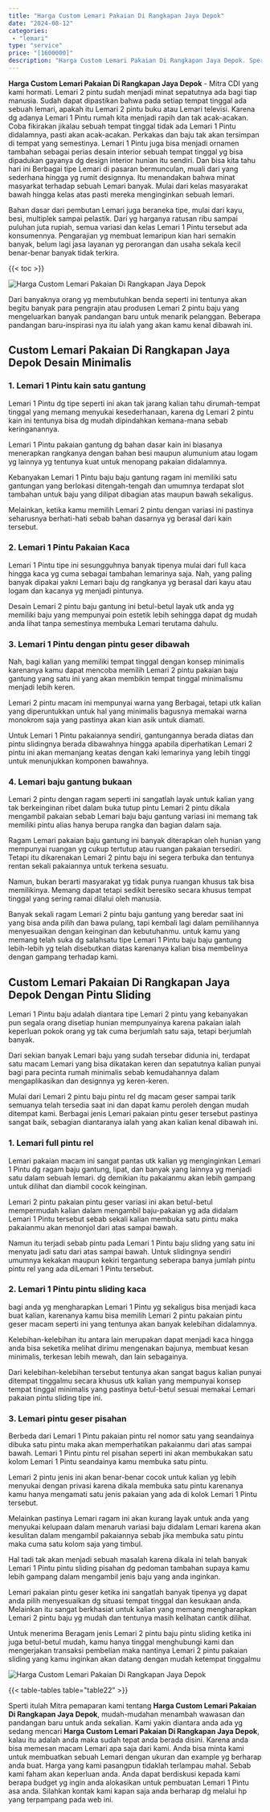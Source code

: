 ```yaml
---
title: "Harga Custom Lemari Pakaian Di Rangkapan Jaya Depok"
date: "2024-08-12"
categories:
 - "lemari"
type: "service"
price: "[1600000]"
description: "Harga Custom Lemari Pakaian Di Rangkapan Jaya Depok. Spereti itulah Mitra pemaparan kami tentang **Harga Custom Lemari Pakaian Di Rangkapan Jaya Depok**, mud..."
---
```


**Harga Custom Lemari Pakaian Di Rangkapan Jaya Depok** - Mitra CDI yang kami hormati. Lemari 2 pintu sudah menjadi minat sepatutnya ada bagi tiap manusia. Sudah dapat dipastikan bahwa pada setiap tempat tinggal ada sebuah lemari, apakah itu Lemari 2 pintu buku atau Lemari televisi. Karena dg adanya Lemari 1 Pintu rumah kita menjadi rapih dan tak acak-acakan. Coba fikirakan jikalau sebuah tempat tinggal tidak ada Lemari 1 Pintu didalamnya, pasti akan acak-acakan. Perkakas dan baju tak akan tersimpan di tempat yang semestinya. Lemari 1 Pintu juga bisa menjadi ornamen tambahan sebagai perias desain interior sebuah tempat tinggal yg bisa dipadukan gayanya dg design interior hunian itu sendiri. Dan bisa kita tahu hari ini Berbagai tipe Lemari di pasaran bermunculan, muali dari yang sederhana hingga yg rumit designnya. Itu menandakan bahwa minat masyarkat terhadap sebuah Lemari banyak. Mulai dari kelas masyarakat bawah hingga kelas atas pasti mereka menginginkan sebuah lemari.

Bahan dasar dari pembutan Lemari juga beraneka tipe, mulai dari kayu, besi, multiplek sampai pelastik. Dari yg harganya ratusan ribu sampai puluhan juta rupiah, semua variasi dan kelas Lemari 1 Pintu tersebut ada konsumennya. Pengarajian yg membuat lemaripun kian hari semakin banyak, belum lagi jasa layanan yg perorangan dan usaha sekala kecil benar-benar banyak tidak terkira.

{{< toc >}}

![Harga Custom Lemari Pakaian Di Rangkapan Jaya Depok](/images/mebel/dipan-dewasa-013.jpg)

Dari banyaknya orang yg membutuhkan benda seperti ini tentunya akan begitu banyak para pengrajin atau produsen Lemari 2 pintu baju yang mengeluarkan banyak pandangan baru untuk menarik pelanggan. Beberapa pandangan baru-inspirasi nya itu ialah yang akan kamu kenal dibawah ini.

## Custom Lemari Pakaian Di Rangkapan Jaya Depok Desain Minimalis

### 1\. Lemari 1 Pintu kain satu gantung

Lemari 1 Pintu dg tipe seperti ini akan tak jarang kalian tahu dirumah-tempat tinggal yang memang menyukai kesederhanaan, karena dg Lemari 2 pintu kain ini tentunya bisa dg mudah dipindahkan kemana-mana sebab keringanannya.

Lemari 1 Pintu pakaian gantung dg bahan dasar kain ini biasanya menerapkan rangkanya dengan bahan besi maupun alumunium atau logam yg lainnya yg tentunya kuat untuk menopang pakaian didalamnya.

Kebanyakan Lemari 1 Pintu baju baju gantung ragam ini memiliki satu gantungan yang berlokasi ditengah-tengah dan umumnya terdapat slot tambahan untuk baju yang dilipat dibagian atas maupun bawah sekaligus.

Melainkan, ketika kamu memilih Lemari 2 pintu dengan variasi ini pastinya seharusnya berhati-hati sebab bahan dasarnya yg berasal dari kain tersebut.

### 2\. Lemari 1 Pintu Pakaian Kaca

Lemari 1 Pintu tipe ini sesungguhnya banyak tipenya mulai dari full kaca hingga kaca yg cuma sebagai tambahan lemarinya saja. Nah, yang paling banyak dipakai yakni Lemari baju dg rangkanya yg berasal dari kayu atau logam dan kacanya yg menjadi pintunya.

Desain Lemari 2 pintu baju gantung ini betul-betul layak utk anda yg memiliki baju yang mempunyai poin estetik lebih sehingga dapat dg mudah anda lihat tanpa semestinya membuka Lemari terutama dahulu.

### 3\. Lemari 1 Pintu dengan pintu geser dibawah

Nah, bagi kalian yang memiliki tempat tinggal dengan konsep minimalis karenanya kamu dapat mencoba memilih Lemari 2 pintu pakaian baju gantung yang satu ini yang akan membikin tempat tinggal minimalismu menjadi lebih keren.

Lemari 2 pintu macam ini mempunyai warna yang Berbagai, tetapi utk kalian yang diperuntukkan untuk hal yang minimalis bagusnya memakai warna monokrom saja yang pastinya akan kian asik untuk diamati.

Untuk Lemari 1 Pintu pakaiannya sendiri, gantungannya berada diatas dan pintu slidingnya berada dibawahnya hingga apabila diperhatikan Lemari 2 pintu ini akan memanjang keatas dengan kaki lemarinya yang lebih tinggi untuk menunjukkan komponen bawahnya.

### 4\. Lemari baju gantung bukaan

Lemari 2 pintu dengan ragam seperti ini sangatlah layak untuk kalian yang tak berkeinginan ribet dalam buka tutup pintu Lemari 2 pintu dikala mengambil pakaian sebab Lemari baju baju gantung variasi ini memang tak memiliki pintu alias hanya berupa rangka dan bagian dalam saja.

Ragam Lemari pakaian baju gantung ini banyak diterapkan oleh hunian yang mempunyai ruangan yg cukup tertutup atau ruangan pakaian tersediri. Tetapi itu dikarenakan Lemari 2 pintu baju ini segera terbuka dan tentunya rentan sekali pakaiannya untuk terkena sesuatu.

Namun, bukan berarti masyarakat yg tidak punya ruangan khusus tak bisa memilikinya. Memang dapat tetapi sedikit beresiko secara khusus tempat tinggal yang sering ramai dilalui oleh manusia.

Banyak sekali ragam Lemari 2 pintu baju gantung yang beredar saat ini yang bisa anda pilih dan bawa pulang, tapi kembali lagi dalam pemilihannya menyesuaikan dengan keinginan dan kebutuhanmu. untuk kamu yang memang telah suka dg salahsatu tipe Lemari 1 Pintu baju baju gantung lebih-lebih yg telah disebutkan diatas karenanya kalian bisa membelinya dengan gampang terhadap kami.

## Custom Lemari Pakaian Di Rangkapan Jaya Depok Dengan Pintu Sliding

Lemari 1 Pintu baju adalah diantara tipe Lemari 2 pintu yang kebanyakan pun segala orang disetiap hunian mempunyainya karena pakaian ialah keperluan pokok orang yg tak cuma berjumlah satu saja, tetapi berjumlah banyak.

Dari sekian banyak Lemari baju yang sudah tersebar didunia ini, terdapat satu macam Lemari yang bisa dikatakan keren dan sepatutnya kalian punyai bagi para pecinta rumah minimalis sebab kemudahannya dalam mengaplikasikan dan designnya yg keren-keren.

Mulai dari Lemari 2 pintu baju pintu rel dg macam geser sampai tarik semuanya telah tersedia saat ini dan dapat kamu peroleh dengan mudah ditempat kami. Berbagai jenis Lemari pakaian pintu geser tersebut pastinya sangat baik, sebagian diantaranya ialah yang akan kalian kenal dibawah ini.

### 1\. Lemari full pintu rel

Lemari pakaian macam ini sangat pantas utk kalian yg menginginkan Lemari 1 Pintu dg ragam baju gantung, lipat, dan banyak yang lainnya yg menjadi satu dalam sebuah lemari. dg demikian itu pakaianmu akan lebih gampang untuk dilihat dan diambil cocok keinginan.

Lemari 2 pintu pakaian pintu geser variasi ini akan betul-betul mempermudah kalian dalam mengambil baju-pakaian yg ada didalam Lemari 1 Pintu tersebut sebab sekali kalian membuka satu pintu maka pakaianmu akan menonjol dari atas sampai bawah.

Namun itu terjadi sebab pintu pada Lemari 1 Pintu baju slidng yang satu ini menyatu jadi satu dari atas sampai bawah. Untuk slidingnya sendiri umumnya kekakan maupun kekiri tergantung seberapa banya jumlah pintu pintu rel yang ada diLemari 1 Pintu tersebut.

### 2\. Lemari 1 Pintu pintu sliding kaca

bagi anda yg mengharapkan Lemari 1 Pintu yg sekaligus bisa menjadi kaca buat kalian, karenanya kamu bisa memilih Lemari 2 pintu pakaian pintu geser macam seperti ini yang tentunya akan banyak kelebihan didalamnya.

Kelebihan-kelebihan itu antara lain merupakan dapat menjadi kaca hingga anda bisa seketika melihat dirimu mengenakan bajunya, membuat kesan minimalis, terkesan lebih mewah, dan lain sebagainya.

Dari kelebihan-kelebihan tersebut tentunya akan sangat bagus kalian punyai ditempat tinggalmu secara khusus utk kalian yang mempunyai konsep tempat tinggal minimalis yang pastinya betul-betul sesuai memakai Lemari pakaian pintu sliding tipe ini.

### 3\. Lemari pintu geser pisahan

Berbeda dari Lemari 1 Pintu pakaian pintu rel nomor satu yang seandainya dibuka satu pintu maka akan memperhatikan pakaianmu dari atas sampai bawah. Lemari 1 Pintu pintu rel pisahan seperti ini akan membukakan satu kolom Lemari 1 Pintu seandainya kamu membuka satu pintu.

Lemari 2 pintu jenis ini akan benar-benar cocok untuk kalian yg lebih menyukai dengan privasi karena dikala membuka satu pintu karenanya kamu hanya mengamati satu jenis pakaian yang ada di kolok Lemari 1 Pintu tersebut.

Melainkan pastinya Lemari ragam ini akan kurang layak untuk anda yang menyukai kelupaan dalam menaruh variasi baju didalam Lemari karena akan kesulitan dalam mengambil pakaiannya sebab jika membuka satu pintu maka cuma satu kolom saja yang timbul.

Hal tadi tak akan menjadi sebuah masalah karena dikala ini telah banyak Lemari 1 Pintu pintu sliding pisahan dg pedoman tambahan supaya kamu lebih gampang dalam mengambil jenis baju yang anda inginkan.

Lemari pakaian pintu geser ketika ini sangatlah banyak tipenya yg dapat anda pilih menyesuaikan dg situasi tempat tinggal dan kesukaan anda. Melainkan itu sangat berkhasiat untuk kalian yang memang mengharapkan Lemari 2 pintu baju yg mudah dan tentunya masih kelihatan cantik dilihat.

Untuk menerima Beragam jenis Lemari 2 pintu baju pintu sliding ketika ini juga betul-betul mudah, kamu hanya tinggal menghubungi kami dan mengerjakan transaksi pembelian maka nantinya Lemari 2 pintu pakaian sliding yang kamu inginkan akan datang dengan mudah ketempat tinggalmu

![Harga Custom Lemari Pakaian Di Rangkapan Jaya Depok](/images/mebel/lemari-buku-016.jpg)

{{< table-tables table="table22" >}}

Sperti itulah Mitra pemaparan kami tentang **Harga Custom Lemari Pakaian Di Rangkapan Jaya Depok**, mudah-mudahan menambah wawasan dan pandangan baru untuk anda sekalian. Kami yakin diantara anda ada yg sedang mencari **Harga Custom Lemari Pakaian Di Rangkapan Jaya Depok**, kalau itu adalah anda maka sudah tepat anda berada disini. Karena anda bisa memesan macam Lemari apa saja dari kami. Anda bisa minta kami untuk membuatkan sebuah Lemari dengan ukuran dan example yg berharap anda buat. Harga yang kami pasangpun tidaklah terlampau mahal. Sebab kami faham akan keperluan anda. Anda dapat berdiskusi kepada kami berapa budget yg ingin anda alokasikan untuk pembuatan Lemari 1 Pintu asa anda. Silahkan kontak kami kapan saja anda berharap dg melalui hp yang terpampang pada web ini.
